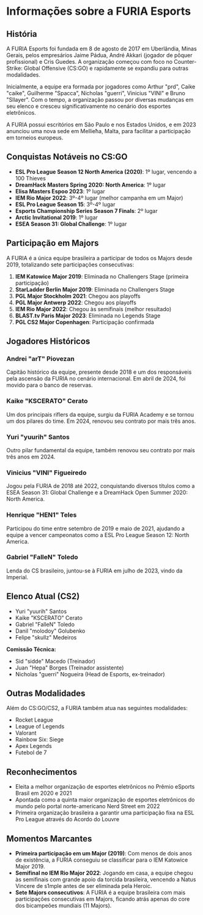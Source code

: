 # Informações sobre a FURIA Esports

## História

A FURIA Esports foi fundada em 8 de agosto de 2017 em Uberlândia, Minas Gerais, pelos empresários Jaime Pádua, André Akkari (jogador de pôquer profissional) e Cris Guedes. A organização começou com foco no Counter-Strike: Global Offensive (CS:GO) e rapidamente se expandiu para outras modalidades.

Inicialmente, a equipe era formada por jogadores como Arthur "prd", Caike "caike", Guilherme "Spacca", Nicholas "guerri", Vinicius "VINI" e Bruno "Sllayer". Com o tempo, a organização passou por diversas mudanças em seu elenco e cresceu significativamente no cenário dos esportes eletrônicos.

A FURIA possui escritórios em São Paulo e nos Estados Unidos, e em 2023 anunciou uma nova sede em Mellieħa, Malta, para facilitar a participação em torneios europeus.

## Conquistas Notáveis no CS:GO

- **ESL Pro League Season 12 North America (2020)**: 1º lugar, vencendo a 100 Thieves
- **DreamHack Masters Spring 2020: North America**: 1º lugar
- **Elisa Masters Espoo 2023**: 1º lugar
- **IEM Rio Major 2022**: 3º-4º lugar (melhor campanha em um Major)
- **ESL Pro League Season 15**: 3º-4º lugar
- **Esports Championship Series Season 7 Finals**: 2º lugar
- **Arctic Invitational 2019**: 1º lugar
- **ESEA Season 31: Global Challenge**: 1º lugar

## Participação em Majors

A FURIA é a única equipe brasileira a participar de todos os Majors desde 2019, totalizando sete participações consecutivas:

1. **IEM Katowice Major 2019**: Eliminada no Challengers Stage (primeira participação)
2. **StarLadder Berlin Major 2019**: Eliminada no Challengers Stage
3. **PGL Major Stockholm 2021**: Chegou aos playoffs
4. **PGL Major Antwerp 2022**: Chegou aos playoffs
5. **IEM Rio Major 2022**: Chegou às semifinais (melhor resultado)
6. **BLAST.tv Paris Major 2023**: Eliminada no Legends Stage
7. **PGL CS2 Major Copenhagen**: Participação confirmada

## Jogadores Históricos

### Andrei "arT" Piovezan
Capitão histórico da equipe, presente desde 2018 e um dos responsáveis pela ascensão da FURIA no cenário internacional. Em abril de 2024, foi movido para o banco de reservas.

### Kaike "KSCERATO" Cerato
Um dos principais riflers da equipe, surgiu da FURIA Academy e se tornou um dos pilares do time. Em 2024, renovou seu contrato por mais três anos.

### Yuri "yuurih" Santos
Outro pilar fundamental da equipe, também renovou seu contrato por mais três anos em 2024.

### Vinicius "VINI" Figueiredo
Jogou pela FURIA de 2018 até 2022, conquistando diversos títulos como a ESEA Season 31: Global Challenge e a DreamHack Open Summer 2020: North America.

### Henrique "HEN1" Teles
Participou do time entre setembro de 2019 e maio de 2021, ajudando a equipe a vencer campeonatos como a ESL Pro League Season 12: North America.

### Gabriel "FalleN" Toledo
Lenda do CS brasileiro, juntou-se à FURIA em julho de 2023, vindo da Imperial.

## Elenco Atual (CS2)

- Yuri "yuurih" Santos
- Kaike "KSCERATO" Cerato
- Gabriel "FalleN" Toledo
- Danil "molodoy" Golubenko
- Felipe "skullz" Medeiros

**Comissão Técnica:**
- Sid "sidde" Macedo (Treinador)
- Juan "Hepa" Borges (Treinador assistente)
- Nicholas "guerri" Nogueira (Head de Esports, ex-treinador)

## Outras Modalidades

Além do CS:GO/CS2, a FURIA também atua nas seguintes modalidades:
- Rocket League
- League of Legends
- Valorant
- Rainbow Six: Siege
- Apex Legends
- Futebol de 7

## Reconhecimentos

- Eleita a melhor organização de esportes eletrônicos no Prêmio eSports Brasil em 2020 e 2021
- Apontada como a quinta maior organização de esportes eletrônicos do mundo pelo portal norte-americano Nerd Street em 2022
- Primeira organização brasileira a garantir uma participação fixa na ESL Pro League através do Acordo do Louvre

## Momentos Marcantes

- **Primeira participação em um Major (2019)**: Com menos de dois anos de existência, a FURIA conseguiu se classificar para o IEM Katowice Major 2019.
- **Semifinal no IEM Rio Major 2022**: Jogando em casa, a equipe chegou às semifinais com grande apoio da torcida brasileira, vencendo a Natus Vincere de s1mple antes de ser eliminada pela Heroic.
- **Sete Majors consecutivos**: A FURIA é a equipe brasileira com mais participações consecutivas em Majors, ficando atrás apenas do core dos bicampeões mundiais (11 Majors).
